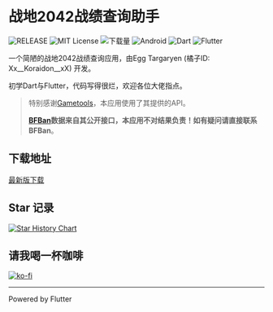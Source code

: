 # 战地2042战绩查询助手

![RELEASE](https://img.shields.io/github/v/release/dzxrly/BF2042State2.0?style=for-the-badge&label=RELEASE) ![MIT License](https://img.shields.io/github/license/dzxrly/BF2042State2.0?style=for-the-badge) ![下载量](https://img.shields.io/github/downloads/dzxrly/BF2042State2.0/total?style=for-the-badge) ![Android](https://img.shields.io/badge/Android-3DDC84?style=for-the-badge&logo=android&logoColor=white) ![Dart](https://img.shields.io/badge/dart-%230175C2.svg?style=for-the-badge&logo=dart&logoColor=white) ![Flutter](https://img.shields.io/badge/Flutter-%2302569B.svg?style=for-the-badge&logo=Flutter&logoColor=white)

一个简陋的战地2042战绩查询应用，由Egg Targaryen (橘子ID: Xx__Koraidon__xX) 开发。

初学Dart与Flutter，代码写得很烂，欢迎各位大佬指点。

> 特别感谢[Gametools](https://gametools.network/)，本应用使用了其提供的API。
>
> **[BFBan](https://bfban.com/)数据来自其公开接口，本应用不对结果负责！如有疑问请直接联系BFBan**。

## 下载地址

[最新版下载](https://github.com/dzxrly/BF2042State2.0/releases/latest)

## Star 记录

<a href="https://star-history.com/#dzxrly/BF2042State2.0&Date">
  <picture>
    <source media="(prefers-color-scheme: dark)" srcset="https://api.star-history.com/svg?repos=dzxrly/BF2042State2.0&type=Date&theme=dark" />
    <source media="(prefers-color-scheme: light)" srcset="https://api.star-history.com/svg?repos=dzxrly/BF2042State2.0&type=Date" />
    <img alt="Star History Chart" src="https://api.star-history.com/svg?repos=dzxrly/BF2042State2.0&type=Date" />
  </picture>
</a>

## 请我喝一杯咖啡

[![ko-fi](https://ko-fi.com/img/githubbutton_sm.svg)](https://ko-fi.com/F1F0PZH7X)

---

Powered by Flutter
